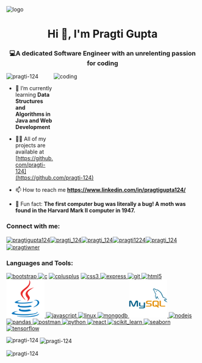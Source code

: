 

<!--
**pragti-124/pragti-124** is a ✨ _special_ ✨ repository because its `README.md` (this file) appears on your GitHub profile.

Here are some ideas to get you started:

- 🔭 I’m currently working on ...
- 🌱 I’m currently learning ...
- 👯 I’m looking to collaborate on ...
- 🤔 I’m looking for help with ...
- 💬 Ask me about ...
- 📫 How to reach me: ...
- 😄 Pronouns: ...
- ⚡ Fun fact: ...
-->
![logo](https://github.com/pragti-124/pragti-124/blob/main/github%20banner.avif)

<h1 align="center">Hi 👋, I'm Pragti Gupta</h1>
<h3 align="center">💻A dedicated Software Engineer with an unrelenting passion for coding</h3>

<img align="right" alt="coding" width="380" height="250" src="https://user-images.githubusercontent.com/74038190/212747903-e9bdf048-2dc8-41f9-b973-0e72ff07bfba.gif">

<p align="left"> <img src="https://komarev.com/ghpvc/?username=pragti-124&label=Profile%20views&color=0e75b6&style=flat" alt="pragti-124" /> </p>

- 🌱 I’m currently learning **Data Structures and Algorithms in Java and Web Development**

- 👨‍💻 All of my projects are available at [https://github.com/pragti-124](https://github.com/pragti-124)

- 📫 How to reach me **https://www.linkedin.com/in/pragtigupta124/**

- 🧩 Fun fact: **The first computer bug was literally a bug! A moth was found in the Harvard Mark II computer in 1947.**

<h3 align="left">Connect with me:</h3>
<p align="left">
<a href="https://linkedin.com/in/pragtigupta124" target="blank"><img align="center" src="https://user-images.githubusercontent.com/74038190/235294012-0a55e343-37ad-4b0f-924f-c8431d9d2483.gif" alt="pragtigupta124" width="100" /></a><a href="https://instagram.com/pragti_124" target="blank"><img align="center" src="https://media.tenor.com/QsaxvK8W_AoAAAAj/araslot-instagram.gif" alt="pragti_124"  width="100" /></a><a href="https://www.codechef.com/pragti_124" target="blank"><img align="center" src="https://i.pinimg.com/originals/c5/d9/fc/c5d9fc1e18bcf039f464c2ab6cfb3eb6.jpg" alt="pragti_124" width="100" /></a><a href="https://www.hackerrank.com/pragti1224" target="blank"><img align="center" src="https://cdn.dribbble.com/users/1771471/screenshots/14108349/media/0d446f06dbc6f204fdcb138902df65c9.gif" alt="pragti1224" width="300" /></a><a href="https://www.leetcode.com/pragti_124" target="blank"><img align="center" src="https://raw.githubusercontent.com/rahuldkjain/github-profile-readme-generator/master/src/images/icons/Social/leet-code.svg" alt="pragti_124" width="100" /></a> <a href="https://auth.geeksforgeeks.org/user/pragtiwner" target="blank"><img align="center" src="https://raw.githubusercontent.com/rahuldkjain/github-profile-readme-generator/master/src/images/icons/Social/geeks-for-geeks.svg" alt="pragtiwner" width="100" /></a>
</p>






<h3 align="left">Languages and Tools:</h3>
<p align="left"> 
  <a href="https://getbootstrap.com" target="_blank" rel="noreferrer"> <img src="https://user-images.githubusercontent.com/74038190/212280805-9bcb336b-8c55-46a8-abf8-ff286ab55472.gif" alt="bootstrap" width="100"/> </a> <a href="https://www.cprogramming.com/" target="_blank" rel="noreferrer"> <img src="https://i.pinimg.com/originals/b8/15/09/b815094cd0e667c0cd59cce9892f2ab8.gif" alt="c" width="100"/></a> <a href="https://www.w3schools.com/cpp/" target="_blank" rel="noreferrer"> <img src="https://www.technox-ets.org/web/image/50871-864712cb/uZudKm_0Q.gif" alt="cplusplus" width="150"/></a> <a href="https://www.w3schools.com/css/" target="_blank" rel="noreferrer"> <img src="https://github.com/Anmol-Baranwal/Cool-GIFs-For-GitHub/assets/74038190/67f477ed-6624-42da-99f0-1a7b1a16eecb" alt="css3" width="100"/> </a><a href="https://expressjs.com" target="_blank" rel="noreferrer"> <img src="https://github.com/Anmol-Baranwal/Cool-GIFs-For-GitHub/assets/74038190/1a797f46-efe4-41e6-9e75-5303e1bbcbfa" alt="express" width="100" /> </a><a href="https://git-scm.com/" target="_blank" rel="noreferrer"> <img src="https://user-images.githubusercontent.com/74038190/212281775-b468df30-4edc-4bf8-a4ee-f52e1aaddc86.gif" alt="git" width="100"/> </a><a href="https://www.w3.org/html/" target="_blank" rel="noreferrer"> <img src="https://github.com/Anmol-Baranwal/Cool-GIFs-For-GitHub/assets/74038190/29fd6286-4e7b-4d6c-818f-c4765d5e39a9" alt="html5" width="100"/> </a> <a href="https://www.java.com" target="_blank" rel="noreferrer"> <img src="https://raw.githubusercontent.com/devicons/devicon/master/icons/java/java-original.svg" alt="java" width="100"/> </a><a href="https://developer.mozilla.org/en-US/docs/Web/JavaScript" target="_blank" rel="noreferrer"> <img src="https://user-images.githubusercontent.com/74038190/212257454-16e3712e-945a-4ca2-b238-408ad0bf87e6.gif" alt="javascript" width="100"/> </a> <a href="https://www.linux.org/" target="_blank" rel="noreferrer"> <img src="https://media.tenor.com/Ry_PKIggWaAAAAAM/penguin-jumping.gif" alt="linux" width="100"/> </a> <a href="https://www.mongodb.com/" target="_blank" rel="noreferrer"> <img src="https://github.com/Anmol-Baranwal/Cool-GIFs-For-GitHub/assets/74038190/398b19b1-9aae-4c1f-8bc0-d172a2c08d68" alt="mongodb" width="100" /> </a><a href="https://www.mysql.com/" target="_blank" rel="noreferrer"> <img src="https://raw.githubusercontent.com/devicons/devicon/master/icons/mysql/mysql-original-wordmark.svg" alt="mysql" width="100"/> </a><a href="https://nodejs.org" target="_blank" rel="noreferrer"> <img src="https://user-images.githubusercontent.com/74038190/212257460-738ff738-247f-4445-a718-cdd0ca76e2db.gif" alt="nodejs" width="100"/> </a><a href="https://pandas.pydata.org/" target="_blank" rel="noreferrer"> <img src="https://encrypted-tbn0.gstatic.com/images?q=tbn:ANd9GcSHZd37oUzVXPHOsl-Ygg5hzYpZs7Djvk-vSw&s" alt="pandas" width="100"/> </a> <a href="https://postman.com" target="_blank" rel="noreferrer"> <img src="https://cdn.dribbble.com/users/821521/screenshots/18449405/postman-logo-animation_main.gif" alt="postman" width="200"/> </a> <a href="https://www.python.org" target="_blank" rel="noreferrer"> <img src="https://user-images.githubusercontent.com/74038190/212257472-08e52665-c503-4bd9-aa20-f5a4dae769b5.gif" alt="python" width="100"/> </a> <a href="https://reactjs.org/" target="_blank" rel="noreferrer"> <img src="https://user-images.githubusercontent.com/74038190/212257467-871d32b7-e401-42e8-a166-fcfd7baa4c6b.gif" alt="react" width="100"/> </a> <a href="https://scikit-learn.org/" target="_blank" rel="noreferrer"> <img src="https://upload.wikimedia.org/wikipedia/commons/0/05/Scikit_learn_logo_small.svg" alt="scikit_learn" width="100"/> </a><a href="https://seaborn.pydata.org/" target="_blank" rel="noreferrer"> <img src="https://seaborn.pydata.org/_images/logo-mark-lightbg.svg" alt="seaborn" width="100"/> </a><a href="https://www.tensorflow.org" target="_blank" rel="noreferrer"> <img src="https://miro.medium.com/v2/resize:fit:1400/1*SB-Fu_AySBggAAxq0Q2Wew.gif" alt="tensorflow" width="100"/> </a> </p>





  

<p><img align="left" src="https://github-readme-stats.vercel.app/api/top-langs?username=pragti-124&show_icons=true&locale=en&layout=compact" alt="pragti-124" /></p>

<p>&nbsp;<img align="center" src="https://github-readme-stats.vercel.app/api?username=pragti-124&show_icons=true&locale=en" alt="pragti-124" /></p>

<p><img align="center" src="https://github-readme-streak-stats.herokuapp.com/?user=pragti-124" alt="pragti-124" /></p>
